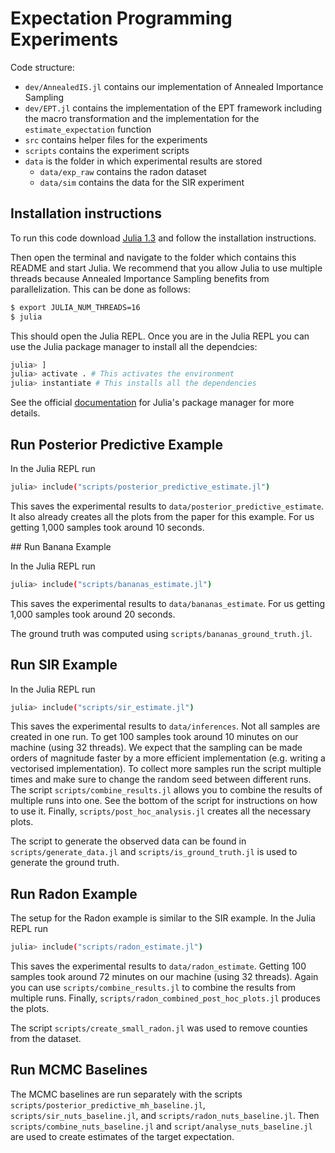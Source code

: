 # Expectation Programming Experiments

Code structure:
- `dev/AnnealedIS.jl` contains our implementation of Annealed Importance Sampling
- `dev/EPT.jl` contains the implementation of the EPT framework
   including the macro transformation and the implementation for the 
   `estimate_expectation` function
- `src` contains helper files for the experiments
- `scripts` contains the experiment scripts
- `data` is the folder in which experimental results are stored
   - `data/exp_raw` contains the radon dataset
   - `data/sim` contains the data for the SIR experiment

## Installation instructions

To run this code download [Julia 1.3](https://julialang.org/downloads/oldreleases/#v131_dec_30_2019) 
and follow the installation instructions.

Then open the terminal and navigate to the folder which contains 
this README and start Julia. We recommend that you allow Julia to use multiple 
threads because Annealed Importance Sampling benefits from parallelization.
This can be done as follows:
```bash
$ export JULIA_NUM_THREADS=16
$ julia
```

This should open the Julia REPL. Once you are in the Julia REPL you can use the 
Julia package manager to install all the dependcies:
```bash
julia> ]
julia> activate . # This activates the environment
julia> instantiate # This installs all the dependencies
```
See the official [documentation](https://julialang.github.io/Pkg.jl/v1/) for 
Julia's package manager for more details.

## Run Posterior Predictive Example

In the Julia REPL run
```bash
julia> include("scripts/posterior_predictive_estimate.jl")
```
This saves the experimental results to 
`data/posterior_predictive_estimate`. It also already creates all 
the plots from the paper for this example. For us getting 1,000 samples took 
around 10 seconds.

## Run Banana Example

In the Julia REPL run 
```bash
julia> include("scripts/bananas_estimate.jl")
```
This saves the experimental results to `data/bananas_estimate`. For us getting 
1,000 samples took around 20 seconds.

The ground truth was computed using `scripts/bananas_ground_truth.jl`.

## Run SIR Example

In the Julia REPL run
```bash
julia> include("scripts/sir_estimate.jl")
```
This saves the experimental results to `data/inferences`. Not all samples are 
created in one run. To get 100 samples took around 10 minutes on our machine 
(using 32 threads). We expect that the sampling can be made orders of magnitude 
faster by a more efficient implementation (e.g. writing a vectorised implementation).
To collect more samples run the script multiple 
times and make sure to change the random seed between different runs. The 
script `scripts/combine_results.jl` allows you to combine the results of multiple 
runs into one. See the bottom of the script for instructions on how to use it. 
Finally, `scripts/post_hoc_analysis.jl` creates all the necessary plots.

The script to generate the observed data can be found in `scripts/generate_data.jl`
and `scripts/is_ground_truth.jl` is used to generate the ground truth.

## Run Radon Example 

The setup for the Radon example is similar to the SIR example. In the Julia REPL
run
```bash
julia> include("scripts/radon_estimate.jl")
```
This saves the experimental results to `data/radon_estimate`. Getting 100 samples 
took around 72 minutes on our machine (using 32 threads). Again you can 
use `scripts/combine_results.jl` to combine the results from multiple runs.
Finally, `scripts/radon_combined_post_hoc_plots.jl` produces the plots.

The script `scripts/create_small_radon.jl` was used to remove counties from the 
dataset.

## Run MCMC Baselines

The MCMC baselines are run separately with the scripts 
`scripts/posterior_predictive_mh_baseline.jl`,
`scripts/sir_nuts_baseline.jl`, and `scripts/radon_nuts_baseline.jl`.
Then `scripts/combine_nuts_baseline.jl` and `script/analyse_nuts_baseline.jl` are
used to create estimates of the target expectation.